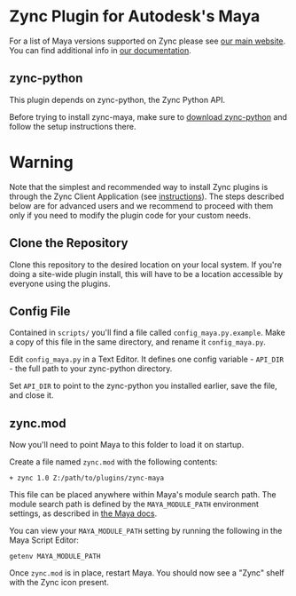 # Zync Plugin for Autodesk's Maya

For a list of Maya versions supported on Zync please see [our main website](https://www.zyncrender.com/#about). You can find additional info in [our documentation](https://docs.zyncrender.com/faq#q-what-applicationrendererplugin-versions-do-you-support).

## zync-python

This plugin depends on zync-python, the Zync Python API.

Before trying to install zync-maya, make sure to [download zync-python](https://github.com/zync/zync-python) and follow the setup instructions there.

# Warning

Note that the simplest and recommended way to install Zync plugins is through the Zync Client Application (see [instructions](https://docs.zyncrender.com/install-and-setup#option-1-the-plugins-tab-in-the-zync-client-app-simple-recommended-for-most-users)). The steps described below are for advanced users and we recommend to proceed with them only if you need to modify the plugin code for your custom needs.

## Clone the Repository

Clone this repository to the desired location on your local system. If you're doing a site-wide plugin install, this will have to be a location accessible by everyone using the plugins.

## Config File

Contained in `scripts/` you'll find a file called ```config_maya.py.example```. Make a copy of this file in the same directory, and rename it ```config_maya.py```.

Edit ```config_maya.py``` in a Text Editor. It defines one config variable - `API_DIR` - the full path to your zync-python directory.

Set `API_DIR` to point to the zync-python you installed earlier, save the file, and close it.

## zync.mod

Now you'll need to point Maya to this folder to load it on startup.

Create a file named `zync.mod` with the following contents:

```
+ zync 1.0 Z:/path/to/plugins/zync-maya
```

This file can be placed anywhere within Maya's module search path. The module search path is defined by the `MAYA_MODULE_PATH` environment settings, as described in [the Maya docs](https://knowledge.autodesk.com/support/maya/learn-explore/caas/CloudHelp/cloudhelp/2016/ENU/Maya/files/GUID-228CCA33-4AFE-4380-8C3D-18D23F7EAC72-htm.html).

You can view your `MAYA_MODULE_PATH` setting by running the following in the Maya Script Editor:

```
getenv MAYA_MODULE_PATH
```

Once `zync.mod` is in place, restart Maya. You should now see a "Zync" shelf with the Zync icon present.


